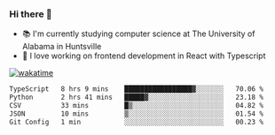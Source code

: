 ### Hi there 👋

- 📚 I'm currently studying computer science at The University of Alabama in Huntsville
- 🔭 I love working on frontend development in React with Typescript

[![wakatime](https://wakatime.com/badge/user/b5c44ac9-032b-4e67-a6d5-1044b80d90bd.svg)](https://wakatime.com/@b5c44ac9-032b-4e67-a6d5-1044b80d90bd)

<!--START_SECTION:waka-->

```txt
TypeScript   8 hrs 9 mins    █████████████████▓░░░░░░░   70.06 %
Python       2 hrs 41 mins   █████▓░░░░░░░░░░░░░░░░░░░   23.18 %
CSV          33 mins         █▒░░░░░░░░░░░░░░░░░░░░░░░   04.82 %
JSON         10 mins         ▒░░░░░░░░░░░░░░░░░░░░░░░░   01.54 %
Git Config   1 min           ░░░░░░░░░░░░░░░░░░░░░░░░░   00.23 %
```

<!--END_SECTION:waka-->

<!--
**salsajeries/salsajeries** is a ✨ _special_ ✨ repository because its `README.md` (this file) appears on your GitHub profile.

Here are some ideas to get you started:

- 🔭 I’m currently working on ...
- 🌱 I’m currently learning ...
- 👯 I’m looking to collaborate on ...
- 🤔 I’m looking for help with ...
- 💬 Ask me about ...
- 📫 How to reach me: ...
- 😄 Pronouns: ...
- ⚡ Fun fact: ...
-->
